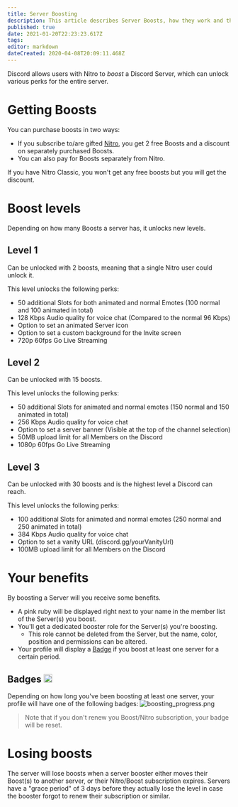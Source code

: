 ```yaml
---
title: Server Boosting
description: This article describes Server Boosts, how they work and their perks.
published: true
date: 2021-01-20T22:23:23.617Z
tags: 
editor: markdown
dateCreated: 2020-04-08T20:09:11.468Z
---
```


Discord allows users with Nitro to *boost* a Discord Server, which can unlock various perks for the entire server.

# Getting Boosts
You can purchase boosts in two ways:
- If you subscribe to/are gifted [Nitro](/nitro), you get 2 free Boosts and a discount on separately purchased Boosts.
- You can also pay for Boosts separately from Nitro.

If you have Nitro Classic, you won't get any free boosts but you will get the discount.

# Boost levels
Depending on how many Boosts a server has, it unlocks new levels.

## Level 1
Can be unlocked with 2 boosts, meaning that a single Nitro user could unlock it.

This level unlocks the following perks:
- 50 additional Slots for both animated and normal Emotes (100 normal and 100 animated in total)
- 128 Kbps Audio quality for voice chat (Compared to the normal 96 Kbps)
- Option to set an animated Server icon
- Option to set a custom background for the Invite screen
- 720p 60fps Go Live Streaming

## Level 2
Can be unlocked with 15 boosts.

This level unlocks the following perks:
- 50 additional Slots for animated and normal emotes (150 normal and 150 animated in total)
- 256 Kbps Audio quality for voice chat
- Option to set a server banner (Visible at the top of the channel selection)
- 50MB upload limit for all Members on the Discord
- 1080p 60fps Go Live Streaming

## Level 3
Can be unlocked with 30 boosts and is the highest level a Discord can reach.

This level unlocks the following perks:
- 100 additional Slots for animated and normal emotes (250 normal and 250 animated in total)
- 384 Kbps Audio quality for voice chat
- Option to set a vanity URL (discord.gg/yourVanityUrl)
- 100MB upload limit for all Members on the Discord

# Your benefits
By boosting a Server will you receive some benefits.

- A pink ruby will be displayed right next to your name in the member list of the Server(s) you boost.
- You'll get a dedicated booster role for the Server(s) you're boosting.
  - This role cannot be deleted from the Server, but the name, color, position and permissions can be altered.
- Your profile will display a [Badge](/badges#server-boosting) if you boost at least one server for a certain period.

## Badges <img src="/uploads/badges/boosting_icons.png" alt="Server boosting" height="19">
Depending on how long you've been boosting at least one server, your profile will have one of the following badges:
![boosting_progress.png](/uploads/badges/boosting_progress.png 'All the boost badges and how long you need to boost to get them.')
> Note that if you don't renew you Boost/Nitro subscription, your badge will be reset.

# Losing boosts
The server will lose boosts when a server booster either moves their Boost(s) to another server, or their Nitro/Boost subscription expires.
Servers have a "grace period" of 3 days before they actually lose the level in case the booster forgot to renew their subscription or similar.